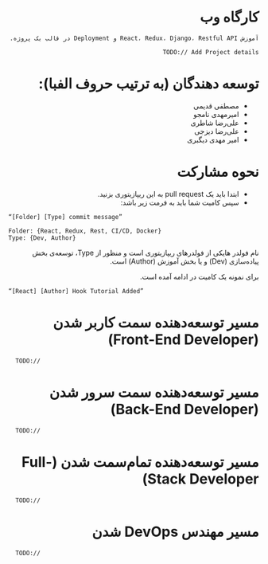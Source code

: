 <div dir="rtl">

# کارگاه وب

    آموزش React، Redux، Django، Restful API و Deployment در قالب یک پروژه.
    
    TODO:// Add Project details

# توسعه دهندگان (به ترتیب حروف الفبا):
- مصطفی قدیمی
- امیرمهدی نامجو
- علی‌رضا شاطری
- علی‌رضا دیزجی
- امیر مهدی دیگبری

# نحوه مشارکت

- ابتدا باید یک pull request به این ریپازیتوری بزنید.
- سپس کامیت شما باید به فرمت زیر باشد:

<div dir="ltr">

```
“[Folder] [Type] commit message”

Folder: {React, Redux, Rest, CI/CD, Docker}
Type: {Dev, Author}
```
</div>
 نام فولدر هایکی از فولدرهای ریپازیتوری است و منظور از Type، توسعه‌ی بخش پیاده‌سازی (Dev) و یا بخش آموزش (Author) است. 
  
  برای نمونه یک کامیت در ادامه آمده است.

<div dir="ltr">

```
“[React] [Author] Hook Tutorial Added”
```
</div>

# مسیر توسعه‌دهنده سمت کاربر شدن (Front-End Developer) 

<div dir="ltr">

```
  TODO://
```
</div>

# مسیر توسعه‌دهنده سمت سرور شدن (Back-End Developer) 

<div dir="ltr">

```
  TODO://
```
</div>


# مسیر توسعه‌دهنده تمام‌سمت شدن (Full-Stack Developer) 

<div dir="ltr">

```
  TODO://
```
</div>


# مسیر مهندس DevOps شدن  

<div dir="ltr">

```
  TODO://
```
</div>
</div>
